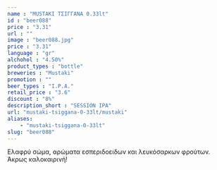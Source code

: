 ```yaml
---
name : "MUSTAKI ΤΣΙΓΓΑΝΑ 0.33lt"
id : "beer088"
price : "3.31"
url : ""
image : "beer088.jpg"
price : "3.31"
language : "gr"
alchohol : "4.50%"
product_types : "bottle"
breweries : "Mustaki"
promotion : ""
beer_types : "I.P.A."
retail_price : "3.6"
discount : "8%"
description_short : "SESSION IPA"
url: "mustaki-tsiggana-0-33lt/mustaki"
aliases: 
    - "mustaki-tsiggana-0-33lt"
slug: "beer088"
---
```


Ελαφρύ σώμα, αρώματα εσπεριδοειδων και λευκόσαρκων φρούτων. Άκρως καλοκαιρινή!